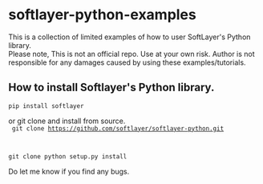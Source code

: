 # softlayer-python-examples
This is a collection of limited examples of how to user SoftLayer's Python library.  
Please note, This is not an official repo. Use at your own risk. Author is not responsible for any damages caused by using
these examples/tutorials.

## How to install Softlayer's Python library.
<code>pip install softlayer</code>

or git clone and install from source.  
<code>
git clone https://github.com/softlayer/softlayer-python.git

git clone python setup.py install
</code>

Do let me know if you find any bugs. 
